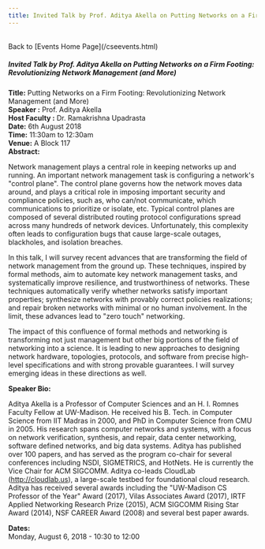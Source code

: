 ```yaml
---
title: Invited Talk by Prof. Aditya Akella on Putting Networks on a Firm Footing- Revolutionizing Network Management (and More)
---
```

<br>
Back to [Events Home Page](/cseevents.html)  
<br>

##### **Invited Talk by Prof. Aditya Akella on Putting Networks on a Firm Footing: Revolutionizing Network Management (and More)**  
**Title:** Putting Networks on a Firm Footing: Revolutionizing Network Management (and More)  
**Speaker :** Prof. Aditya Akella  
**Host Faculty :** Dr. Ramakrishna Upadrasta  
**Date:** 6th August 2018  
**Time:** 11:30am to 12:30am  
**Venue:** A Block 117  
**Abstract:**  

Network management plays a central role in keeping networks up and running. An important network management task is configuring a network's "control plane". The control plane governs how the network moves data around, and plays a critical role in imposing important security and compliance policies, such as, who can/not communicate, which communications to prioritize or isolate, etc. Typical control planes are composed of several distributed routing protocol configurations spread across many hundreds of network devices. Unfortunately, this complexity often leads to configuration bugs that cause large-scale outages, blackholes, and isolation breaches.

In this talk, I will survey recent advances that are transforming the field of network management from the ground up. These techniques, inspired by formal methods, aim to automate key network management tasks, and systematically improve resilience, and trustworthiness of networks. These techniques automatically verify whether networks satisfy important properties; synthesize networks with provably correct policies realizations; and repair broken networks with minimal or no human involvement. In the limit, these advances lead to "zero touch" networking.

The impact of this confluence of formal methods and networking is transforming not just management but other big portions of the field of networking into a science. It is leading to new approaches to designing network hardware, topologies, protocols, and software from precise high-level specifications and with strong provable guarantees. I will survey emerging ideas in these directions as well.

**Speaker Bio:**  

Aditya Akella is a Professor of Computer Sciences and an H. I. Romnes Faculty Fellow at UW-Madison. He received his B. Tech. in Computer Science from IIT Madras in 2000, and PhD in Computer Science from CMU in 2005. His research spans computer networks and systems, with a focus on network verification, synthesis, and repair, data center networking, software defined networks, and big data systems. Aditya has published over 100 papers, and has served as the program co-chair for several conferences including NSDI, SIGMETRICS, and HotNets. He is currently the Vice Chair for ACM SIGCOMM.  Aditya co-leads CloudLab (http://cloudlab.us), a large-scale testbed for foundational cloud research. Aditya has received several awards including the "UW-Madison CS Professor of the Year" Award (2017), Vilas Associates Award (2017), IRTF Applied Networking Research Prize (2015), ACM SIGCOMM Rising Star Award (2014), NSF CAREER Award (2008) and several best paper awards.


**Dates:**  
Monday, August 6, 2018 - 10:30 to 12:00